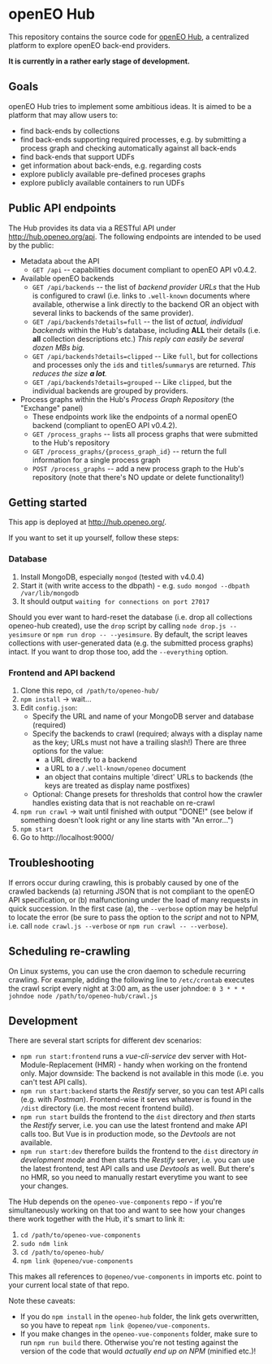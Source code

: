 # openEO Hub
This repository contains the source code for [openEO Hub](http://hub.openeo.org), a centralized platform to explore openEO back-end providers.

**It is currently in a rather early stage of development.**

## Goals
openEO Hub tries to implement some ambitious ideas. It is aimed to be a platform that may allow users to:

* find back-ends by collections
* find back-ends supporting required processes, e.g. by submitting a process graph and checking automatically against all back-ends
* find back-ends that support UDFs
* get information about back-ends, e.g. regarding costs
* explore publicly available pre-defined proceses graphs
* explore publicly available containers to run UDFs

## Public API endpoints
The Hub provides its data via a RESTful API under http://hub.openeo.org/api. The following endpoints are intended to be used by the public:

* Metadata about the API
  * `GET /api` -- capabilities document compliant to openEO API v0.4.2.
* Available openEO backends
  * `GET /api/backends` -- the list of *backend provider URLs* that the Hub is configured to crawl (i.e. links to `.well-known` documents where available, otherwise a link directly to the backend OR an object with several links to backends of the same provider).
  * `GET /api/backends?details=full` -- the list of *actual, individual backends* within the Hub's database, including **ALL** their details (i.e. **all** collection descriptions etc.) *This reply can easily be several dozen MBs big.*
  * `GET /api/backends?details=clipped` -- Like `full`, but for collections and processes only the `id`s and `title`s/`summary`s are returned. *This reduces the size **a lot**.*
  * `GET /api/backends?details=grouped` -- Like `clipped`, but the individual backends are grouped by providers.
* Process graphs within the Hub's *Process Graph Repository* (the "Exchange" panel)
  * These endpoints work like the endpoints of a normal openEO backend (compliant to openEO API v0.4.2).
  * `GET /process_graphs` -- lists all process graphs that were submitted to the Hub's repository
  * `GET /process_graphs/{process_graph_id}` -- return the full information for a single process graph
  * `POST /process_graphs` -- add a new process graph to the Hub's repository (note that there's NO update or delete functionality!)

## Getting started
This app is deployed at http://hub.openeo.org/.

If you want to set it up yourself, follow these steps:

### Database
1. Install MongoDB, especially `mongod` (tested with v4.0.4)
2. Start it (with write access to the dbpath) - e.g. `sudo mongod --dbpath /var/lib/mongodb`
3. It should output `waiting for connections on port 27017`

Should you ever want to hard-reset the database (i.e. drop all collections openeo-hub created), use the `drop` script by calling `node drop.js --yesimsure` or `npm run drop -- --yesimsure`. By default, the script leaves collections with user-generated data (e.g. the submitted process graphs) intact. If you want to drop those too, add the `--everything` option.

### Frontend and API backend
1. Clone this repo, `cd /path/to/openeo-hub/`
2. `npm install` -> wait...
3. Edit `config.json`:
   - Specify the URL and name of your MongoDB server and database (required)
   - Specify the backends to crawl (required; always with a display name as the key; URLs must not have a trailing slash!) There are three options for the value:
     - a URL directly to a backend
     - a URL to a `/.well-known/openeo` document
     - an object that contains multiple 'direct' URLs to backends (the keys are treated as display name postfixes)
   - Optional: Change presets for thresholds that control how the crawler handles existing data that is not reachable on re-crawl
4. `npm run crawl` -> wait until finished with output "DONE!" (see below if something doesn't look right or any line starts with "An error...")
5. `npm start`
6. Go to http://localhost:9000/

## Troubleshooting
If errors occur during crawling, this is probably caused by one of the crawled backends (a) returning JSON that is not compliant to the openEO API specification, or (b) malfunctioning under the load of many requests in quick succession. In the first case (a), the `--verbose` option may be helpful to locate the error (be sure to pass the option to the *script* and not to NPM, i.e. call `node crawl.js --verbose` or `npm run crawl -- --verbose`).

## Scheduling re-crawling
On Linux systems, you can use the cron daemon to schedule recurring crawling. For example, adding the following line to `/etc/crontab` executes the crawl script every night at 3:00 am, as the user johndoe: `0 3 * * * johndoe node /path/to/openeo-hub/crawl.js`

## Development
There are several start scripts for different dev scenarios:
- `npm run start:frontend` runs a *vue-cli-service* dev server with Hot-Module-Replacement (HMR) - handy when working on the frontend only. Major downside: The backend is not available in this mode (i.e. you can't test API calls).
- `npm run start:backend` starts the *Restify* server, so you can test API calls (e.g. with *Postman*). Frontend-wise it serves whatever is found in the `/dist` directory (i.e. the most recent frontend build).
- `npm run start` builds the frontend to the `dist` directory and *then* starts the *Restify* server, i.e. you can use the latest frontend and make API calls too. But Vue is in production mode, so the *Devtools* are not available.
- `npm run start:dev` therefore builds the frontend to the `dist` directory *in development mode* and then starts the *Restify* server, i.e. you can use the latest frontend, test API calls and use *Devtools* as well. But there's no HMR, so you need to manually restart everytime you want to see your changes.

The Hub depends on the `openeo-vue-components` repo - if you're simultaneously working on that too and want to see how your changes there work together with the Hub, it's smart to link it:
1. `cd /path/to/openeo-vue-components`
2. `sudo ndm link`
3. `cd /path/to/openeo-hub/`
4. `npm link @openeo/vue-components`

This makes all references to `@openeo/vue-components` in imports etc. point to your current local state of that repo.

Note these caveats:
- If you do `npm install` in the `openeo-hub` folder, the link gets overwritten, so you have to repeat `npm link @openeo/vue-components`.
- If you make changes in the `openeo-vue-components` folder, make sure to run `npm run build` there. Otherwise you're not testing against the version of the code that would *actually end up on NPM* (minified etc.)!
